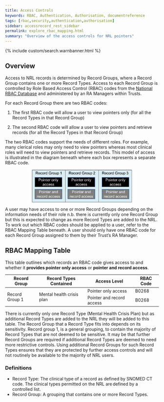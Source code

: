 ```yaml
---
title: Access Controls
keywords: RBAC, Authentication, Authorisation, documentreference
tags: [rbac,security,authentication,authorisation]
sidebar: accessrecord_rest_sidebar
permalink: explore_rbac_mapping.html
summary: "Overview of the access controls for NRL pointers"
---
```


{% include custom/search.warnbanner.html %}


## Overview ##

Access to NRL records is determined by Record Groups, where a Record Group contains one or more Record Types. Access to each Record Group is controlled by Role Based Access Control (RBAC) codes from the [National RBAC Database](https://developer.nhs.uk/apis/spine-core/security_rbac.html) and administered by an RA Managers within Trusts.  

For each Record Group there are two RBAC codes: 

1. The first RBAC code will allow a user to view pointers only (for all the Record Types in that Record Group) 

2. The second RBAC code will allow a user to view pointers and retrieve records (for all the Record Types in that Record Group) 

The two RBAC codes support the needs of different roles. For example, many clerical roles may only need to view pointers whereas most clinical roles will need to view pointers and retrieve records. This model of access is illustrated in the diagram beneath where each box represents a separate RBAC code. 

<img src="images/authorisation/record_group_diagram.png" style="width:65%;max-width: 100%;margin: 0 auto;display: block;">

A user may have access to one or more Record Groups depending on the information needs of their role n.b. there is currently only one Record Group but this is expected to change as more Record Types are added to the NRL. To work out which RBAC codes should be applied to a user, refer to the RBAC Mapping Table beneath. A user should only have one RBAC code for each Record Group assigned to them by their Trust’s RA Manager.  

## RBAC Mapping Table ##
This table outlines which records an RBAC code gives access to and whether it **provides pointer only access** or **pointer and record access**.  

<table>
    <thead>
        <tr>
            <th>Record Group</th>
            <th>Record Types Contained</th>
            <th>Access Level</th>
            <th>RBAC Code</th>
        </tr>
    </thead>
    <tbody>
        <tr>
            <td rowspan="2">Record Group 1</td>
            <td rowspan="2">Mental health crisis plan</td>
            <td>Pointer only access</td>
            <td>B0268</td>
        </tr>
        <tr>
            <td>Pointer and record access</td>
            <td>B0268</td>
        </tr>
  </tbody>
</table>

There is currently only one Record Type (Mental Health Crisis Plan) but as additional Record Types are added to the NRL they will be added to this table. The Record Group that a Record Type fits into depends on its sensitivity. Record group 1, is a general grouping, to contain the majority of Record Types that are not deemed to be sensitive. It may be that further Record Groups are required if additional Record Types are deemed to need more restrictive controls. Using additional Record Groups for such Record Types ensures that they are protected by further access controls and will not routinely be available to the majority of NRL users. 

### Definitions ###

- Record Type: The clinical type of a record as defined by SNOMED CT code. The clinical types permitted on the NRL are defined by a controlled list. 
- Record Group: A grouping that contains one or more Record Types. 
